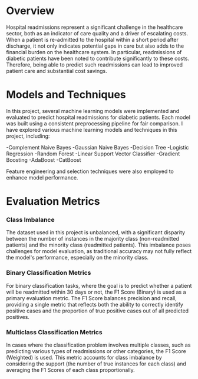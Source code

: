 # Overview
Hospital readmissions represent a significant challenge in the healthcare sector, both as an indicator of care quality and a driver of escalating costs. When a patient is re-admitted to the hospital within a short period after discharge, it not only indicates potential gaps in care but also adds to the financial burden on the healthcare system. In particular, readmissions of diabetic patients have been noted to contribute significantly to these costs. Therefore, being able to predict such readmissions can lead to improved patient care and substantial cost savings.

# Models and Techniques
In this project, several machine learning models were implemented and evaluated to predict hospital readmissions for diabetic patients. Each model was built using a consistent preprocessing pipeline for fair comparison.
I have explored various machine learning models and techniques in this project, including:

-Complement Naive Bayes 
-Gaussian Naive Bayes 
-Decision Tree 
-Logistic Regression 
-Random Forest
-Linear Support Vector Classifier 
-Gradient Boosting
-AdaBoost
-CatBoost

Feature engineering and selection techniques were also employed to enhance model performance.

# Evaluation Metrics
### Class Imbalance
The dataset used in this project is unbalanced, with a significant disparity between the number of instances in the majority class (non-readmitted patients) and the minority class (readmitted patients). This imbalance poses challenges for model evaluation, as traditional accuracy may not fully reflect the model's performance, especially on the minority class.
### Binary Classification Metrics
For binary classification tasks, where the goal is to predict whether a patient will be readmitted within 30 days or not, the F1 Score (Binary) is used as a primary evaluation metric. The F1 Score balances precision and recall, providing a single metric that reflects both the ability to correctly identify positive cases and the proportion of true positive cases out of all predicted positives.
### Multiclass Classification Metrics
In cases where the classification problem involves multiple classes, such as predicting various types of readmissions or other categories, the F1 Score (Weighted) is used. This metric accounts for class imbalance by considering the support (the number of true instances for each class) and averaging the F1 Scores of each class proportionally.


